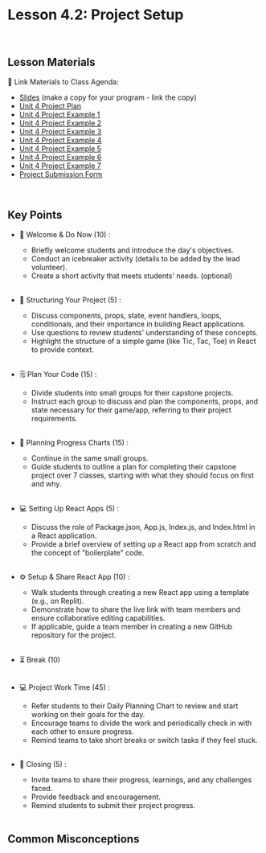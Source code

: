 # Lesson 4.2: Project Setup

<br>

## Lesson Materials

📖 Link Materials to Class Agenda:
- [Slides](https://docs.google.com/presentation/d/10t3G7BiK4B4McaS6jzeB2yGv3hZBOqk_T6RfAz9GI9I/edit?usp=sharing) (make a copy for your program - link the copy)
- [Unit 4 Project Plan](https://docs.google.com/document/d/1cFHqintnNaaEFSPAGKgTpyAAc0M0iaifOaJT9qcQOVI/edit?usp=sharing)
- [Unit 4 Project Example 1](https://csb-hcbz46.netlify.app/)
- [Unit 4 Project Example 2](https://csb-s99sio.netlify.app/)
- [Unit 4 Project Example 3](https://csb-8exl45.netlify.app/)
- [Unit 4 Project Example 4](https://csb-9mhv15.netlify.app/)
- [Unit 4 Project Example 5](https://csb-0c2uu6.netlify.app/)
- [Unit 4 Project Example 6](https://pwcxny.csb.app/)
- [Unit 4 Project Example 7](https://3c8rht-3000.csb.app/)
- [Project Submission Form](https://forms.gle/5BQLyaNjbMnQd1du9)

<br>

## Key Points

- 👋 Welcome & Do Now (10) :
    - Briefly welcome students and introduce the day's objectives.
    - Conduct an icebreaker activity (details to be added by the lead volunteer).
    - Create a short activity that meets students' needs. (optional)<br><br>

- 🧱 Structuring Your Project (5) :
    - Discuss components, props, state, event handlers, loops, conditionals, and their importance in building React applications.
    - Use questions to review students' understanding of these concepts.
    - Highlight the structure of a simple game (like Tic, Tac, Toe) in React to provide context.<br><br>

- 🗒️ Plan Your Code (15) :
    - Divide students into small groups for their capstone projects.
    - Instruct each group to discuss and plan the components, props, and state necessary for their game/app, referring to their project requirements.<br><br>

- 🔢 Planning Progress Charts (15) :
    - Continue in the same small groups.
    - Guide students to outline a plan for completing their capstone project over 7 classes, starting with what they should focus on first and why.<br><br>

- 💻 Setting Up React Apps (5) :
    - Discuss the role of Package.json, App.js, Index.js, and Index.html in a React application.
    - Provide a brief overview of setting up a React app from scratch and the concept of "boilerplate" code.<br><br>

- ⚙️ Setup & Share React App (10) :
    - Walk students through creating a new React app using a template (e.g., on Replit).
    - Demonstrate how to share the live link with team members and ensure collaborative editing capabilities.
    - If applicable, guide a team member in creating a new GitHub repository for the project.<br><br>

- ⏳ Break (10)<br><br>

- 💻 Project Work Time (45) :
    - Refer students to their Daily Planning Chart to review and start working on their goals for the day.
    - Encourage teams to divide the work and periodically check in with each other to ensure progress.
    - Remind teams to take short breaks or switch tasks if they feel stuck.<br><br>

- 👋 Closing (5) :
    - Invite teams to share their progress, learnings, and any challenges faced.
    - Provide feedback and encouragement.
    - Remind students to submit their project progress.<br><br>


## Common Misconceptions
